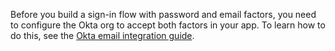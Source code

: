 Before you build a sign-in flow with password and email factors, you need to configure the Okta org to accept both factors in your app. To learn how to do this, see the [Okta email integration guide](https://developer.okta.com/docs/guides/authenticators-okta-email/aspnet/main/#update-configurations).
